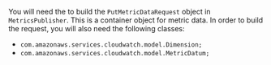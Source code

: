 You will need the to build the `PutMetricDataRequest` object in `MetricsPublisher`.  This is a container object for 
metric data. In order to build the request, you will also need the following classes:

- `com.amazonaws.services.cloudwatch.model.Dimension;`
- `com.amazonaws.services.cloudwatch.model.MetricDatum;`
